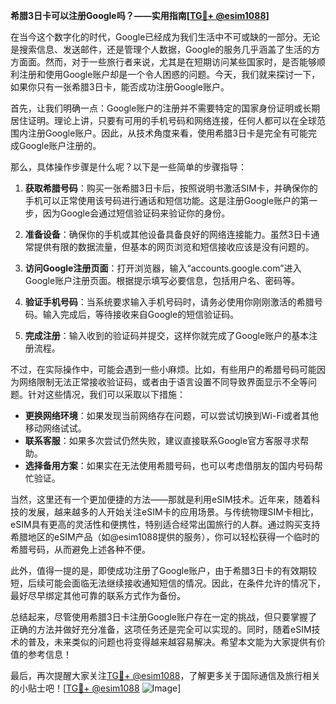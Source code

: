 **希腊3日卡可以注册Google吗？——实用指南[[TG💪+ @esim1088](https://t.me/s/esim1088)]**

在当今这个数字化的时代，Google已经成为我们生活中不可或缺的一部分。无论是搜索信息、发送邮件，还是管理个人数据，Google的服务几乎涵盖了生活的方方面面。然而，对于一些旅行者来说，尤其是在短期访问某些国家时，是否能够顺利注册和使用Google账户却是一个令人困惑的问题。今天，我们就来探讨一下，如果你只有一张希腊3日卡，能否成功注册Google账户。

首先，让我们明确一点：Google账户的注册并不需要特定的国家身份证明或长期居住证明。理论上讲，只要有可用的手机号码和网络连接，任何人都可以在全球范围内注册Google账户。因此，从技术角度来看，使用希腊3日卡是完全有可能完成Google账户注册的。

那么，具体操作步骤是什么呢？以下是一些简单的步骤指导：

1. **获取希腊号码**：购买一张希腊3日卡后，按照说明书激活SIM卡，并确保你的手机可以正常使用该号码进行通话和短信功能。这是注册Google账户的第一步，因为Google会通过短信验证码来验证你的身份。

2. **准备设备**：确保你的手机或其他设备具备良好的网络连接能力。虽然3日卡通常提供有限的数据流量，但基本的网页浏览和短信接收应该是没有问题的。

3. **访问Google注册页面**：打开浏览器，输入“accounts.google.com”进入Google账户注册页面。根据提示填写必要信息，包括用户名、密码等。

4. **验证手机号码**：当系统要求输入手机号码时，请务必使用你刚刚激活的希腊号码。输入完成后，等待接收来自Google的短信验证码。

5. **完成注册**：输入收到的验证码并提交，这样你就完成了Google账户的基本注册流程。

不过，在实际操作中，可能会遇到一些小麻烦。比如，有些用户的希腊号码可能因为网络限制无法正常接收验证码，或者由于语言设置不同导致界面显示不全等问题。针对这些情况，我们可以采取以下措施：

- **更换网络环境**：如果发现当前网络存在问题，可以尝试切换到Wi-Fi或者其他移动网络试试。
- **联系客服**：如果多次尝试仍然失败，建议直接联系Google官方客服寻求帮助。
- **选择备用方案**：如果实在无法使用希腊号码，也可以考虑借朋友的国内号码帮忙验证。

当然，这里还有一个更加便捷的方法——那就是利用eSIM技术。近年来，随着科技的发展，越来越多的人开始关注eSIM卡的应用场景。与传统物理SIM卡相比，eSIM具有更高的灵活性和便携性，特别适合经常出国旅行的人群。通过购买支持希腊地区的eSIM产品（如@esim1088提供的服务），你可以轻松获得一个临时的希腊号码，从而避免上述各种不便。

此外，值得一提的是，即使成功注册了Google账户，由于希腊3日卡的有效期较短，后续可能会面临无法继续接收通知短信的情况。因此，在条件允许的情况下，最好尽早绑定其他可靠的联系方式作为备份。

总结起来，尽管使用希腊3日卡注册Google账户存在一定的挑战，但只要掌握了正确的方法并做好充分准备，这项任务还是完全可以实现的。同时，随着eSIM技术的普及，未来类似的问题也将变得越来越容易解决。希望本文能为大家提供有价值的参考信息！

最后，再次提醒大家关注[TG💪+ @esim1088](https://t.me/s/esim1088)，了解更多关于国际通信及旅行相关的小贴士吧！[[TG💪+ @esim1088](https://t.me/s/esim1088) ![Image](https://i.postimg.cc/4NQfJmqS/Snipaste-2025-05-13-00-14-12.png)]